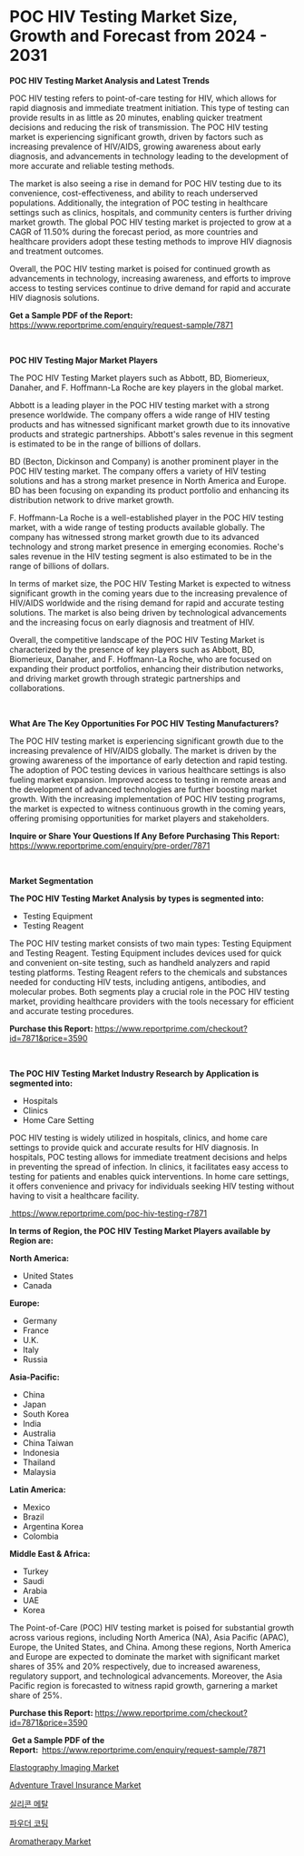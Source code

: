 <p><h1>POC HIV Testing Market Size, Growth and Forecast from 2024 - 2031</h1></p><p><strong>POC HIV Testing Market Analysis and Latest Trends</strong></p>
<p><p>POC HIV testing refers to point-of-care testing for HIV, which allows for rapid diagnosis and immediate treatment initiation. This type of testing can provide results in as little as 20 minutes, enabling quicker treatment decisions and reducing the risk of transmission. The POC HIV testing market is experiencing significant growth, driven by factors such as increasing prevalence of HIV/AIDS, growing awareness about early diagnosis, and advancements in technology leading to the development of more accurate and reliable testing methods.</p><p>The market is also seeing a rise in demand for POC HIV testing due to its convenience, cost-effectiveness, and ability to reach underserved populations. Additionally, the integration of POC testing in healthcare settings such as clinics, hospitals, and community centers is further driving market growth. The global POC HIV testing market is projected to grow at a CAGR of 11.50% during the forecast period, as more countries and healthcare providers adopt these testing methods to improve HIV diagnosis and treatment outcomes. </p><p>Overall, the POC HIV testing market is poised for continued growth as advancements in technology, increasing awareness, and efforts to improve access to testing services continue to drive demand for rapid and accurate HIV diagnosis solutions.</p></p>
<p><strong>Get a Sample PDF of the Report:&nbsp;</strong> <a href="https://www.reportprime.com/enquiry/request-sample/7871">https://www.reportprime.com/enquiry/request-sample/7871</a></p>
<p>&nbsp;</p>
<p><strong>POC HIV Testing Major Market Players</strong></p>
<p><p>The POC HIV Testing Market players such as Abbott, BD, Biomerieux, Danaher, and F. Hoffmann-La Roche are key players in the global market. </p><p>Abbott is a leading player in the POC HIV testing market with a strong presence worldwide. The company offers a wide range of HIV testing products and has witnessed significant market growth due to its innovative products and strategic partnerships. Abbott's sales revenue in this segment is estimated to be in the range of billions of dollars.</p><p>BD (Becton, Dickinson and Company) is another prominent player in the POC HIV testing market. The company offers a variety of HIV testing solutions and has a strong market presence in North America and Europe. BD has been focusing on expanding its product portfolio and enhancing its distribution network to drive market growth. </p><p>F. Hoffmann-La Roche is a well-established player in the POC HIV testing market, with a wide range of testing products available globally. The company has witnessed strong market growth due to its advanced technology and strong market presence in emerging economies. Roche's sales revenue in the HIV testing segment is also estimated to be in the range of billions of dollars.</p><p>In terms of market size, the POC HIV Testing Market is expected to witness significant growth in the coming years due to the increasing prevalence of HIV/AIDS worldwide and the rising demand for rapid and accurate testing solutions. The market is also being driven by technological advancements and the increasing focus on early diagnosis and treatment of HIV. </p><p>Overall, the competitive landscape of the POC HIV Testing Market is characterized by the presence of key players such as Abbott, BD, Biomerieux, Danaher, and F. Hoffmann-La Roche, who are focused on expanding their product portfolios, enhancing their distribution networks, and driving market growth through strategic partnerships and collaborations.</p></p>
<p>&nbsp;</p>
<p><strong>What Are The Key Opportunities For POC HIV Testing Manufacturers?</strong></p>
<p><p>The POC HIV testing market is experiencing significant growth due to the increasing prevalence of HIV/AIDS globally. The market is driven by the growing awareness of the importance of early detection and rapid testing. The adoption of POC testing devices in various healthcare settings is also fueling market expansion. Improved access to testing in remote areas and the development of advanced technologies are further boosting market growth. With the increasing implementation of POC HIV testing programs, the market is expected to witness continuous growth in the coming years, offering promising opportunities for market players and stakeholders.</p></p>
<p><strong>Inquire or Share Your Questions If Any Before Purchasing This Report:</strong> <a href="https://www.reportprime.com/enquiry/pre-order/7871">https://www.reportprime.com/enquiry/pre-order/7871</a></p>
<p>&nbsp;</p>
<p><strong>Market Segmentation</strong></p>
<p><strong>The POC HIV Testing Market Analysis by types is segmented into:</strong></p>
<p><ul><li>Testing Equipment</li><li>Testing Reagent</li></ul></p>
<p><p>The POC HIV testing market consists of two main types: Testing Equipment and Testing Reagent. Testing Equipment includes devices used for quick and convenient on-site testing, such as handheld analyzers and rapid testing platforms. Testing Reagent refers to the chemicals and substances needed for conducting HIV tests, including antigens, antibodies, and molecular probes. Both segments play a crucial role in the POC HIV testing market, providing healthcare providers with the tools necessary for efficient and accurate testing procedures.</p></p>
<p><strong>Purchase this Report:&nbsp;</strong><a href="https://www.reportprime.com/checkout?id=7871&price=3590">https://www.reportprime.com/checkout?id=7871&price=3590</a></p>
<p>&nbsp;</p>
<p><strong>The POC HIV Testing Market Industry Research by Application is segmented into:</strong></p>
<p><ul><li>Hospitals</li><li>Clinics</li><li>Home Care Setting</li></ul></p>
<p><p>POC HIV testing is widely utilized in hospitals, clinics, and home care settings to provide quick and accurate results for HIV diagnosis. In hospitals, POC testing allows for immediate treatment decisions and helps in preventing the spread of infection. In clinics, it facilitates easy access to testing for patients and enables quick interventions. In home care settings, it offers convenience and privacy for individuals seeking HIV testing without having to visit a healthcare facility.</p></p>
<p><a href="https://www.reportprime.com/poc-hiv-testing-r7871">&nbsp;https://www.reportprime.com/poc-hiv-testing-r7871</a></p>
<p><strong>In terms of Region, the POC HIV Testing Market Players available by Region are:</strong></p>
<p>
    <p> <strong> North America: </strong>
        <ul>
            <li>United States</li>
            <li>Canada</li>
        </ul>
        </p> 
    <p> <strong> Europe: </strong>
        <ul>
            <li>Germany</li>
            <li>France</li>
            <li>U.K.</li>
            <li>Italy</li>
            <li>Russia</li>
        </ul>
        </p> 
    <p> <strong> Asia-Pacific: </strong>
        <ul>
            <li>China</li>
            <li>Japan</li>
            <li>South Korea</li>
            <li>India</li>
            <li>Australia</li>
            <li>China Taiwan</li>
            <li>Indonesia</li>
            <li>Thailand</li>
            <li>Malaysia</li>
        </ul>
        </p> 
    <p> <strong> Latin America: </strong>
        <ul>
            <li>Mexico</li>
            <li>Brazil</li>
            <li>Argentina Korea</li>
            <li>Colombia</li>
        </ul>
        </p> 
    <p> <strong> Middle East & Africa: </strong>
        <ul>
            <li>Turkey</li>
            <li>Saudi</li>
            <li>Arabia</li>
            <li>UAE</li>
            <li>Korea</li>
        </ul>
    </p>
    </p>
<p><p>The Point-of-Care (POC) HIV testing market is poised for substantial growth across various regions, including North America (NA), Asia Pacific (APAC), Europe, the United States, and China. Among these regions, North America and Europe are expected to dominate the market with significant market shares of 35% and 20% respectively, due to increased awareness, regulatory support, and technological advancements. Moreover, the Asia Pacific region is forecasted to witness rapid growth, garnering a market share of 25%.</p></p>
<p><strong>Purchase this Report: </strong><a href="https://www.reportprime.com/checkout?id=7871&price=3590">https://www.reportprime.com/checkout?id=7871&price=3590</a></p>
<p>&nbsp;<strong>Get a Sample PDF of the Report:&nbsp;&nbsp;</strong><a href="https://www.reportprime.com/enquiry/request-sample/7871">https://www.reportprime.com/enquiry/request-sample/7871</a></p>
<p><strong></strong></p>
<p><p><a href="https://github.com/ChiragRP21/Market-Research-Report-List-5/blob/main/elastography-imaging-market.md">Elastography Imaging Market</a></p><p><a href="https://issuu.com/reportprime-2/docs/adventure-travel-insurance-market-size-2030.pptx">Adventure Travel Insurance Market</a></p><p><a href="https://github.com/admichael111/Market-Research-Report-List-1/blob/main/350736978453.md">실리콘 메탈</a></p><p><a href="https://github.com/hook46569/Market-Research-Report-List-2/blob/main/797343278443.md">파우더 코팅</a></p><p><a href="https://github.com/cecuraprangm/Market-Research-Report-List-3/blob/main/aromatherapy-market.md">Aromatherapy Market</a></p></p>